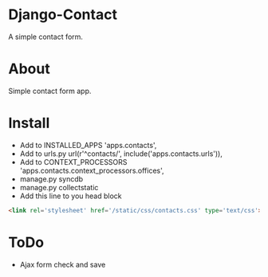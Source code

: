 # Django-Contact
A simple contact form.

# About
Simple contact form app.

# Install
* Add to INSTALLED_APPS 'apps.contacts',
* Add to urls.py url(r'^contacts/', include('apps.contacts.urls')),
* Add to CONTEXT_PROCESSORS 'apps.contacts.context_processors.offices',
* manage.py syncdb
* manage.py collectstatic
* Add this line to you head block

```html
<link rel='stylesheet' href='/static/css/contacts.css' type='text/css'>
```

# ToDo
* Ajax form check and save
